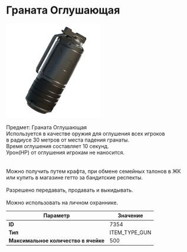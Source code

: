 # Граната Оглушающая

![Item Image](../img/7354.webp?raw=true)

Предмет: Граната Оглушающая<br>Используется в качестве оружия для оглушения всех игроков<br>в радиусе 30 метров от места падения гранаты.<br>Время оглушения составляет 10 секунд.<br>Урон(HP) от оглушения игрокам не наносится.<br><br><br>Можно получить путем крафта, при обмене семейных талонов в ЖК<br>или купить в магазине гетто за бандитские респекты.<br><br>Разрешено передавать, продавать и выкидывать.<br><br>Можно использовать на личном охраннике.


| Параметр | Значение |
|----------|----------|
| **ID** | 7354 |
| **Тип** | ITEM_TYPE_GUN |
| **Максимальное количество в ячейке** | 500 |

